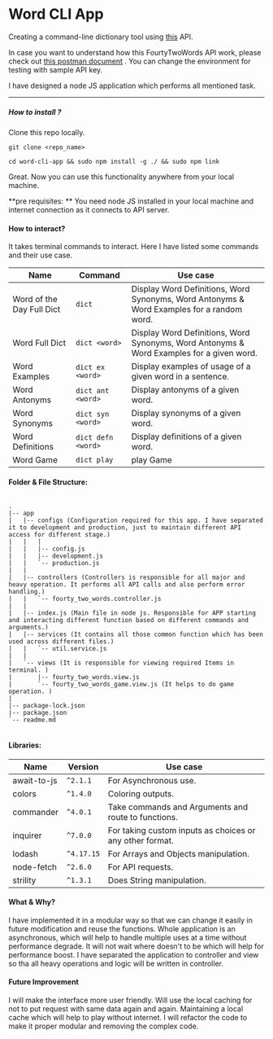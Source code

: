 # Word CLI App

Creating a command-line dictionary tool using [this](https://fourtytwowords.herokuapp.com/) API. 

In case you want to understand how this FourtyTwoWords API work, please check out [this postman document](https://documenter.getpostman.com/view/4572209/SW7c3T3T) . You can change the environment for testing with sample API key.

 
I have designed a node JS application which performs all mentioned task.

---
##### How to install ?

Clone this repo locally. 

```git clone <repo_name>```

```cd word-cli-app && sudo npm install -g ./ && sudo npm link```

Great. Now you can use this functionality anywhere from your local machine.

**pre requisites: **
You need node JS installed in your local machine and internet connection as it connects to API server.

#### How to interact?

It takes terminal commands to interact. Here I have listed some commands and their use case.

|Name   |Command   |Use case |
|---|---|---|
| Word of the Day Full Dict | ```dict```  |  Display Word Definitions, Word Synonyms, Word Antonyms & Word Examples for a random word. |
| Word Full Dict | ```dict <word>```  |  Display Word Definitions, Word Synonyms, Word Antonyms & Word Examples for a given word. |
| Word Examples | ```dict ex <word>```  |  Display examples of usage of a given word in a sentence.  |
| Word Antonyms | ```dict ant <word>```  |  Display antonyms of a given word. |
| Word Synonyms | ```dict syn <word>```  |  Display synonyms of a given word. |
| Word Definitions | ```dict defn <word>```  |  Display definitions of a given word. |
| Word Game | ```dict play``` | play Game |


####  Folder & File Structure:

```

.
|-- app
|   |-- configs (Configuration required for this app. I have separated it to development and production, just to maintain different API access for different stage.)
|   |   |
|   |   |-- config.js
|   |   |-- development.js
|   |   `-- production.js
|   |   
|   |-- controllers (Controllers is responsible for all major and heavy operation. It performs all API calls and also perform error handling.)
|   |   `-- fourty_two_words.controller.js
|   |
|   |-- index.js (Main file in node js. Responsible for APP starting and interacting different function based on different commands and arguments.)
|   |-- services (It contains all those common function which has been used across different files.)
|   |   `-- util.service.js
|   |
|   `-- views (It is responsible for viewing required Items in terminal. )
|       |-- fourty_two_words.view.js
|       `-- fourty_two_words_game.view.js (It helps to do game operation. )
|
|-- package-lock.json
|-- package.json
`-- readme.md


```

#### Libraries:

| Name  | Version | Use case|
|---|---|---|
| await-to-js | ```^2.1.1```  | For Asynchronous use.  |
| colors | ```^1.4.0```  | Coloring outputs.  |
| commander | ```^4.0.1```  | Take commands and Arguments and route to functions. |
| inquirer | ```^7.0.0```  | For taking custom inputs as choices or any other format.  |
| lodash | ```^4.17.15```  | For Arrays and Objects manipulation. |
| node-fetch | ```^2.6.0```  | For API requests.  |
| strility | ```^1.3.1```  | Does String manipulation.  |


#### What & Why?

I have implemented it in a modular way so that we can change it easily in future modification and reuse the functions. Whole application is an asynchronous, which will help to handle multiple uses at a time without performance degrade. It will not wait where doesn't to be which will help for performance boost. I have separated the application to controller and view so tha all heavy operations and logic will be written in controller.


#### Future Improvement

I will make the interface more user friendly. Will use the local caching for not to put request with same data again and again. Maintaining a local cache which will help to play without internet. I will refactor the code to make it proper modular and removing the complex code.
